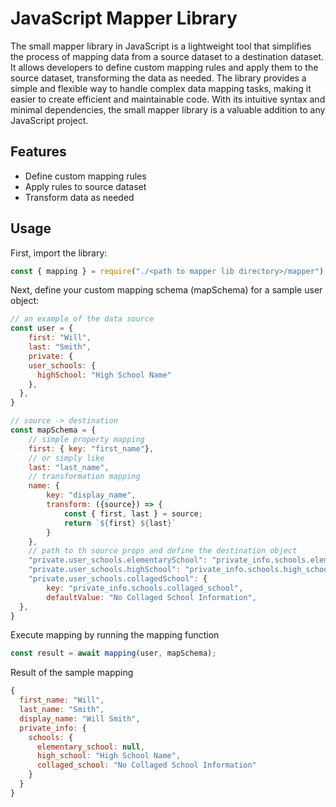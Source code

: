 # JavaScript Mapper Library

The small mapper library in JavaScript is a lightweight tool that simplifies the process of mapping data from a source dataset to a destination dataset. It allows developers to define custom mapping rules and apply them to the source dataset, transforming the data as needed. The library provides a simple and flexible way to handle complex data mapping tasks, making it easier to create efficient and maintainable code. With its intuitive syntax and minimal dependencies, the small mapper library is a valuable addition to any JavaScript project.

## Features

- Define custom mapping rules
- Apply rules to source dataset
- Transform data as needed

## Usage

First, import the library:

```js
const { mapping } = require("./<path to mapper lib directory>/mapper");
```

Next, define your custom mapping schema (mapSchema) for a sample user object:

```js
// an example of the data source
const user = {
    first: "Will",
    last: "Smith",
    private: {
    user_schools: {
      highSchool: "High School Name"
    },
  },
}

// source -> destination
const mapSchema = {
    // simple property mapping
    first: { key: "first_name"},
    // or simply like
    last: "last_name",
    // transformation mapping
    name: {
        key: "display_name",
        transform: ({source}) => {
            const { first, last } = source;
            return `${first} ${last}`
        }
    },
    // path to th source props and define the destination object
    "private.user_schools.elementarySchool": "private_info.schools.elementary_school",
    "private.user_schools.highSchool": "private_info.schools.high_school",
    "private.user_schools.collagedSchool": {
        key: "private_info.schools.collaged_school",
        defaultValue: "No Collaged School Information",
  },
}
```

Execute mapping by running the mapping function

```js
const result = await mapping(user, mapSchema);
```

Result of the sample mapping

```js
{
  first_name: "Will",
  last_name: "Smith",
  display_name: "Will Smith",
  private_info: {
    schools: {
      elementary_school: null,
      high_school: "High School Name",
      collaged_school: "No Collaged School Information"
    }
  }
}
```
